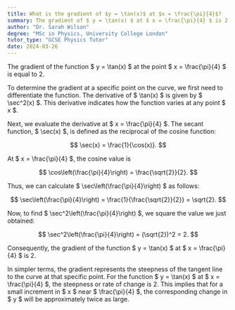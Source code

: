 ```yaml
---
title: What is the gradient of $y = \tan(x)$ at $x = \frac{\pi}{4}$?
summary: The gradient of $ y = \tan(x) $ at $ x = \frac{\pi}{4} $ is 2.
author: "Dr. Sarah Wilson"
degree: "MSc in Physics, University College London"
tutor_type: "GCSE Physics Tutor"
date: 2024-03-26
---
```


The gradient of the function $ y = \tan(x) $ at the point $ x = \frac{\pi}{4} $ is equal to $2$.

To determine the gradient at a specific point on the curve, we first need to differentiate the function. The derivative of $ \tan(x) $ is given by $ \sec^2(x) $. This derivative indicates how the function varies at any point $ x $.

Next, we evaluate the derivative at $ x = \frac{\pi}{4} $. The secant function, $ \sec(x) $, is defined as the reciprocal of the cosine function: 

$$
\sec(x) = \frac{1}{\cos(x)}.
$$

At $ x = \frac{\pi}{4} $, the cosine value is 

$$
\cos\left(\frac{\pi}{4}\right) = \frac{\sqrt{2}}{2}.
$$ 

Thus, we can calculate $ \sec\left(\frac{\pi}{4}\right) $ as follows:

$$
\sec\left(\frac{\pi}{4}\right) = \frac{1}{\frac{\sqrt{2}}{2}} = \sqrt{2}.
$$

Now, to find $ \sec^2\left(\frac{\pi}{4}\right) $, we square the value we just obtained:

$$
\sec^2\left(\frac{\pi}{4}\right) = (\sqrt{2})^2 = 2.
$$ 

Consequently, the gradient of the function $ y = \tan(x) $ at $ x = \frac{\pi}{4} $ is $2$.

In simpler terms, the gradient represents the steepness of the tangent line to the curve at that specific point. For the function $ y = \tan(x) $ at $ x = \frac{\pi}{4} $, the steepness or rate of change is $2$. This implies that for a small increment in $ x $ near $ \frac{\pi}{4} $, the corresponding change in $ y $ will be approximately twice as large.
    